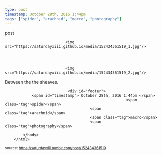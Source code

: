 ```yaml
---
type: post
timestamp: October 28th, 2016 1:44pm
tags: ["spider", "arachnid", "macro", "photography"]
---
```

post


                               <img src="https://saturdayxiii.github.io/media/152434361519_1.jpg"/>
                           

                                                                                                                           

                               <img src="https://saturdayxiii.github.io/media/152434361519_2.jpg"/>
                           

                                                                                                                      
Between the the sheaves.
 
                                    
                
                
                
                
                                <div id="footer">
                <span id="timestamp"> October 28th, 2016 1:44pm </span>
                                                          <span class="tag">spider</span>
                                          <span class="tag">arachnid</span>
                                          <span class="tag">macro</span>
                                          <span class="tag">photography</span>
                                                    
            </body>
        </html>

        
<small>source: https://saturdayxiii.tumblr.com/post/152434361519</small>